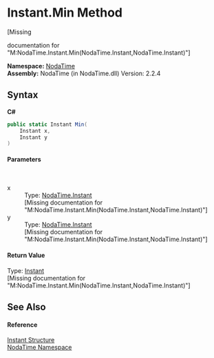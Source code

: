 # Instant.Min Method 
 

\[Missing <summary> documentation for "M:NodaTime.Instant.Min(NodaTime.Instant,NodaTime.Instant)"\]

**Namespace:**&nbsp;<a href="N_NodaTime">NodaTime</a><br />**Assembly:**&nbsp;NodaTime (in NodaTime.dll) Version: 2.2.4

## Syntax

**C#**<br />
``` C#
public static Instant Min(
	Instant x,
	Instant y
)
```


#### Parameters
&nbsp;<dl><dt>x</dt><dd>Type: <a href="T_NodaTime_Instant">NodaTime.Instant</a><br />\[Missing <param name="x"/> documentation for "M:NodaTime.Instant.Min(NodaTime.Instant,NodaTime.Instant)"\]</dd><dt>y</dt><dd>Type: <a href="T_NodaTime_Instant">NodaTime.Instant</a><br />\[Missing <param name="y"/> documentation for "M:NodaTime.Instant.Min(NodaTime.Instant,NodaTime.Instant)"\]</dd></dl>

#### Return Value
Type: <a href="T_NodaTime_Instant">Instant</a><br />\[Missing <returns> documentation for "M:NodaTime.Instant.Min(NodaTime.Instant,NodaTime.Instant)"\]

## See Also


#### Reference
<a href="T_NodaTime_Instant">Instant Structure</a><br /><a href="N_NodaTime">NodaTime Namespace</a><br />